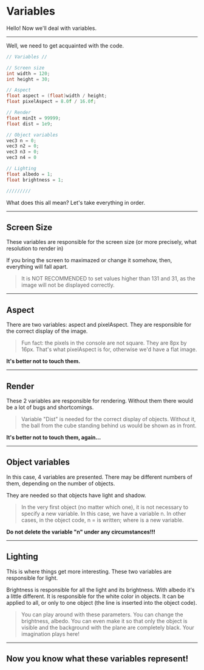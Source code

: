 # Variables

Hello!
Now we'll deal with variables.

----------------------------
Well, we need to get acquainted with the code.

```c++
// Variables //

// Screen size
int width = 120;
int height = 30;

// Aspect
float aspect = (float)width / height;
float pixelAspect = 8.0f / 16.0f;

// Render
float minIt = 99999;
float dist = 1e9;

// Object variables
vec3 n = 0;
vec3 n2 = 0;
vec3 n3 = 0;
vec3 n4 = 0

// Lighting
float albedo = 1;
float brightness = 1;

/////////
```

What does this all mean?
Let's take everything in order.

-----------------
Screen Size
-----------------

These variables are responsible for the screen size (or more precisely, what resolution to render in)

If you bring the screen to maximazed or change it somehow, then, everything will fall apart.

> It is NOT RECOMMENDED to set values higher than 131 and 31, as the image will not be displayed correctly.

---
Aspect
---

There are two variables: aspect and pixelAspect.
They are responsible for the correct display of the image.

> Fun fact: the pixels in the console are not square. They are 8px by 16px. That's what pixelAspect is for, otherwise we'd have a flat image.


**It's better not to touch them.**

---
Render
---

These 2 variables are responsible for rendering.
Without them there would be a lot of bugs and shortcomings.

> Variable "Dist" is needed for the correct display of objects. Without it, the ball from the cube standing behind us would be shown as in front.

**It's better not to touch them, again...**

---
Object variables
---

In this case, 4 variables are presented.
There may be different numbers of them, depending on the number of objects.

They are needed so that objects have light and shadow.

> In the very first object (no matter which one), it is not necessary to specify a new variable. In this case, we have a variable n. In other cases, in the object code, n = <variable> is written; where <variable> is a new variable.

**Do not delete the variable "n" under any circumstances!!!**

---
Lighting
---

This is where things get more interesting.
These two variables are responsible for light.

Brightness is responsible for all the light and its brightness.
With albedo it's a little different. It is responsible for the white color in objects. It can be applied to all, or only to one object (the line is inserted into the object code).

> You can play around with these parameters. You can change the brightness, albedo. You can even make it so that only the object is visible and the background with the plane are completely black. Your imagination plays here!

---

## Now you know what these variables represent!

